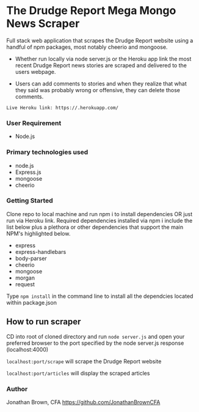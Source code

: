 # The Drudge Report Mega Mongo News Scraper
Full stack web application that scrapes the Drudge Report website using a handful of npm packages, most notably cheerio and mongoose. 

* Whether run locally via node server.js or the Heroku app link the most recent Drudge Report news stories are scraped and delivered to the users webpage.

* Users can add comments to stories and when they realize that what they said was probably wrong or offensive, they can delete those comments.
```
Live Heroku link: https://.herokuapp.com/
```
### User Requirement

* Node.js

### Primary technologies used

* node.js
* Express.js
* mongoose
* cheerio

### Getting Started
Clone repo to local machine and run npm i to install dependencies OR just run via Heroku link.  Required dependencies installed via npm i include the list below plus a plethora or other dependencies that support the main NPM's highlighted below.

* express
* express-handlebars
* body-parser
* cheerio
* mongoose
* morgan
* request

Type `npm install` in the command line to install all the dependcies located within package.json

## How to run scraper

 CD into root of cloned directory and run `node server.js` and open your preferred browser to the port specified by the node server.js response (localhost:4000)

`localhost:port/scrape` will scrape the Drudge Report website

`localhost:port/articles` will display the scraped articles

### Author
Jonathan Brown, CFA https://github.com/JonathanBrownCFA
